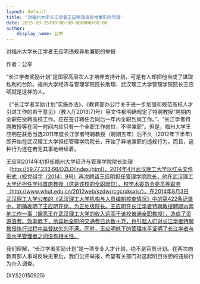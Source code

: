 ```yaml
---
layout: default
title: '对福州大学长江学者王应明违规异地兼职的举报'
date: 2015-09-25T00:00:00.000000+08:00
author:
    display_name: 公举
---
```


对福州大学长江学者王应明违规异地兼职的举报

作者：公举

“长江学者奖励计划”是国家高层次人才培养支持计划，可是有人却把他当成了谋取私利的台阶。福州大学经济与管理学院院长助理、武汉理工大学管理学院院长王应明就是这样的人。

《“长江学者奖励计划”实施办法》、《教育部办公厅关于进一步加强和规范高校人才引进工作的若干意见》（教人厅2013[7]号）等文件都明确规定了特聘教授“聘期内全职在受聘高校工作。应在签订聘任合同后一年内全职到岗工作。”、“长江学者特聘教授等在同一时间内应只有一个全职工作岗位，不得兼职”。但是，福州大学王应明在获悉当选2011年度长江学者特聘教授（聘期五年）后不久（2012年下半年）即开始在武汉理工大学担任管理学院院长，开始了异地兼职的违规行为。而且，这种行为还在若无其事地继续着。

王应明2014年初担任福州大学经济与管理学院院长助理（http://59.77.233.66/DZLD/index.jhtml）、2014年4月武汉理工大学以红头文件形式（校党组字〔2014〕9号）再次聘请王应明担任管理学院院长，他在武汉理工大学还担任学科首席教授（这是该校的全职岗位）、校学术委员会委员等职务（http://www.whut.edu.cn/2012web/szdw/rcgc/xksxjs/）。在2014年8月3日武汉理工大学公布的《武汉理工大学机构与人员编制核查情况》中的第422条记录中，明确表明了王应明在岗，为正处级院长。王应明在长江学者特聘教授聘期内两地工作一事（据悉王在武汉理工大学的收入远高于该校普通全职教授），造成了资源浪费、效率低下，他异地全职的交通费已达数十万，也引起人们对长江学者特聘教授执行过程中监督缺失的不满。同时，王应明低下的管理水平证明了长江学者与高水平管理者之间没有相关性。

我们理解，“长江学者奖励计划”是一项专业人才计划，绝不是官员计划。在两次向教育部人事司反映无果后，我们公开举报，希望有关部门对这起明目张胆的违规行为介入调查。

(XYS20150925)

